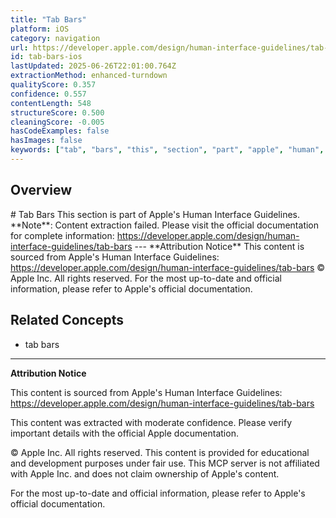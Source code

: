 ```yaml
---
title: "Tab Bars"
platform: iOS
category: navigation
url: https://developer.apple.com/design/human-interface-guidelines/tab-bars
id: tab-bars-ios
lastUpdated: 2025-06-26T22:01:00.764Z
extractionMethod: enhanced-turndown
qualityScore: 0.357
confidence: 0.557
contentLength: 548
structureScore: 0.500
cleaningScore: -0.005
hasCodeExamples: false
hasImages: false
keywords: ["tab", "bars", "this", "section", "part", "apple", "human", "interface", "guidelines", "note"]
---
```

## Overview

\# Tab Bars This section is part of Apple's Human Interface Guidelines. \*\*Note\*\*: Content extraction failed. Please visit the official documentation for complete information: https://developer.apple.com/design/human-interface-guidelines/tab-bars --- \*\*Attribution Notice\*\* This content is sourced from Apple's Human Interface Guidelines: https://developer.apple.com/design/human-interface-guidelines/tab-bars © Apple Inc. All rights reserved. For the most up-to-date and official information, please refer to Apple's official documentation.

## Related Concepts

- tab bars

---

**Attribution Notice**

This content is sourced from Apple's Human Interface Guidelines: https://developer.apple.com/design/human-interface-guidelines/tab-bars

This content was extracted with moderate confidence. Please verify important details with the official Apple documentation.

© Apple Inc. All rights reserved. This content is provided for educational and development purposes under fair use. This MCP server is not affiliated with Apple Inc. and does not claim ownership of Apple's content.

For the most up-to-date and official information, please refer to Apple's official documentation.
